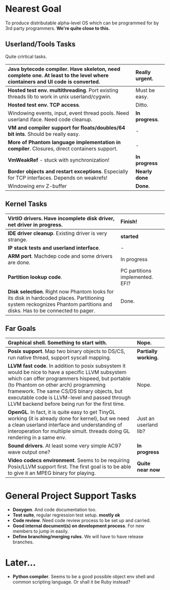 # Nearest Goal #

To produce distributable alpha-level OS which can be programmed for by 3rd party programmers. **We're quite close to this.**


## Userland/Tools Tasks ##

Quite crirtical tasks.

|**Java bytecode compiler**. Have skeleton, need complete one. At least to the level where ciontainers and UI code is converted.|**Really urgent.**|
|:------------------------------------------------------------------------------------------------------------------------------|:-----------------|
|**Hosted test env. multithreading**. Port existing threads lib to work in unix userland/cygwin.                                |Must be easy.     |
|**Hosted test env. TCP access**.                                                                                               |Ditto.            |
|Windowing events, input, event thread pools. Need userland iface. Need code cleanup.                                           |**In progress**.  |
|**VM and compiler support for floats/doubles/64 bit ints**. Should be really easy.                                             |-                 |
|**More of Phantom language implementation in compiler**. Closures, direct containers support.                                  |-                 |
|**VmWeakRef** - stuck with synchronization!                                                                                    |**In progress**   |
|**Border objects and restart exceptions**. Especially for TCP interfaces. Depends on weakrefs!                                 |**Nearly done**   |
|Windowing env Z-buffer                                                                                                         |**Done**.         |

## Kernel Tasks ##

|**VirtIO drivers**. Have incomplete disk driver, net driver in progress.|Finish!|
|:-----------------------------------------------------------------------|:------|
|**IDE driver cleanup**. Existing driver is very strange.                |**started**|
|**IP stack tests and userland interface**.                              |-      |
|**ARM port**. Machdep code and some drivers are done.                   |In progress|
|**Partition lookup code**.                                              |PC partitions implemented. EFI?|
|**Disk selection**. Right now Phantom looks for its disk in hardcoded places. Partitioning system reckognizes Phantom partitions and disks. Has to be connected to pager.|Done.  |

## Far Goals ##

|**Graphical shell**. Something to start with.|Nope.|
|:--------------------------------------------|:----|
|**Posix support**. Map two binary objects to DS/CS, run native thread, support syscall mapping.|**Partially working.**|
|**LLVM fast code**. In addition to posix subsystem it would be nice to have a specific LLVM subsystem which can offer programmers hispeed, but portable (to Phantom on other arch) programming framework. The same CS/DS binary objects, but executable code is LLVM-level and passed through LLVM backend before being run for the first time.|Nope.|
|**OpenGL**. In fact, it is quite easy to get TinyGL working (it is already done for kernel), but we need a clean userland interface and understanding of interoperation for multiiple simult. threads doing GL rendering in a same env.|Just an userland lib?|
|**Sound drivers**. At least some very simple AC97 wave output one?|**In progress**|
|**Video codecs environment**. Seems to be requiring Posix/LLVM support first. The first goal is to be able to give it an MPEG binary for playing.|**Quite near now**|


# General Project Support Tasks #

  * **Doxygen**. And code documentation too.
  * **Test suite**, regular regression test setup. **mostly ok**
  * **Code review**. Need code review process to be set up and carried.
  * **Good internal document(s) on development process**. For new members to jump in easily.
  * **Define branching/merging rules**. We will have to have release branches.


# Later... #

  * **Python compiler**. Seems to be a good possible object env shell and common scripting language. Or shall it be Ruby instead?